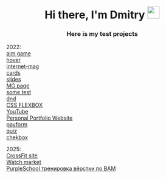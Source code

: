 <h1 align="center">Hi there, I'm Dmitry 
<img src="https://github.com/blackcater/blackcater/raw/main/images/Hi.gif" height="32"/></h1>
<h3 align="center">Here is my test projects</h3>

2022:<br>
[aim game](https://codepen.io/p1lus/full/wvmLpRq)<br>
[hover](https://codepen.io/p1lus/full/eYMoPYY)<br>
[internet-mag](https://fascinating-mandazi-77a0b5.netlify.app/)<br>
[cards](https://codepen.io/p1lus/full/yLKGGOm)<br>
[slides](https://codepen.io/p1lus/full/YzagPGZ)<br>
[MG page](https://zingy-squirrel-67673c.netlify.app/)<br>
[some test](https://rococo-centaur-710544.netlify.app/index.html)<br>
[dnd](https://codepen.io/p1lus/full/WNzPzJM)<br>
[CSS FLEXBOX](https://splendorous-puppy-d5f491.netlify.app/)<br>
[YouTube](https://capable-figolla-e0d83e.netlify.app/)<br>
[Personal Portfolio Website](https://whimsical-sprinkles-e2d329.netlify.app/)<br>
[payform](https://astounding-marzipan-625233.netlify.app/)<br>
[quiz](https://storied-moxie-b1ddb9.netlify.app/)<br>
[chekbox](https://euphonious-meerkat-cbca71.netlify.app/)<br>

2025:<br>
[CrossFit site](https://melodic-bonbon-61cdc2.netlify.app/)<br>
[Watch market](https://effervescent-queijadas-4c9841.netlify.app/)<br>
[PurpleSchool тренировка вёрстки по BAM](https://d9d9deema.github.io/purple-BAM/)<br>
